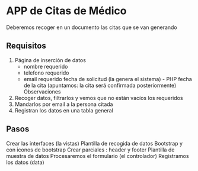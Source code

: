 # APP de Citas de Médico
Deberemos recoger en un documento las citas
que se van generando 
## Requisitos
1. Página de inserción de datos
    * nombre requerido
    * telefono requerido
    * email requerido
    fecha de solicitud (la genera el sistema) - PHP
    fecha de la cita (apuntamos: la cita será confirmada posteriormente)
    Observaciones
2. Recoger datos, filtrarlos y vemos que no están vacíos los requeridos
3. Mandarlos por email a la persona citada
4. Registran los datos en una  tabla general
## Pasos
Crear las interfaces (la vistas)
    Plantilla de recogida de datos
    Bootstrap y con iconos de bootstrap
    Crear parciales : header y footer
    Plantilla de muestra de datos
Procesaremos el formulario  (el controlador)
Registramos los datos (data)
